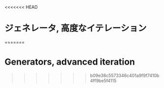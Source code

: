 
<<<<<<< HEAD
# ジェネレータ, 高度なイテレーション
=======
# Generators, advanced iteration
>>>>>>> b09e38c5573346c401a9f9f7410b4ff9be5f4115
